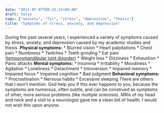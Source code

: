 ```yaml
---
date: "2011-07-07T09:33:25+00:00"
draft: false
tags: ["anxiety", "fyi", "stress", "depression", "thesis"]
title: "Symptoms of stress, anxiety, and depression"
---
```

During the past several years, I experienced a variety of symptoms caused by stress, anxiety, and depression caused by my academic studies and thesis. **Physical symptoms:** * Blurred vision * Heart palpitations * Chest pain * Numbness * Twitches * Teeth grinding * Ear pain ([temporomandibular joint disorder](http://en.wikipedia.org/wiki/Temporomandibular_joint_disorder)) * Weight loss * Dizziness * Exhaustion * Panic attacks **Mental symptoms:** * Insomnia * Irritability * Moodiness * Agitation * Loneliness * Detachment * Introversion * Impaired memory * Impaired focus * Impaired cognition * Bad judgment **Behavioral symptoms:** * Procrastination * Nervous habits * Excessive sleeping There are others that I won't mention. God help you if this ever happens to you, because the symptoms are numerous, often subtle, and can be construed as symptoms of other, more serious problems (like multiple sclerosis). MRIs of my head and neck and a visit to a neurologist gave me a clean bill of health. I would not wish this upon anyone.
